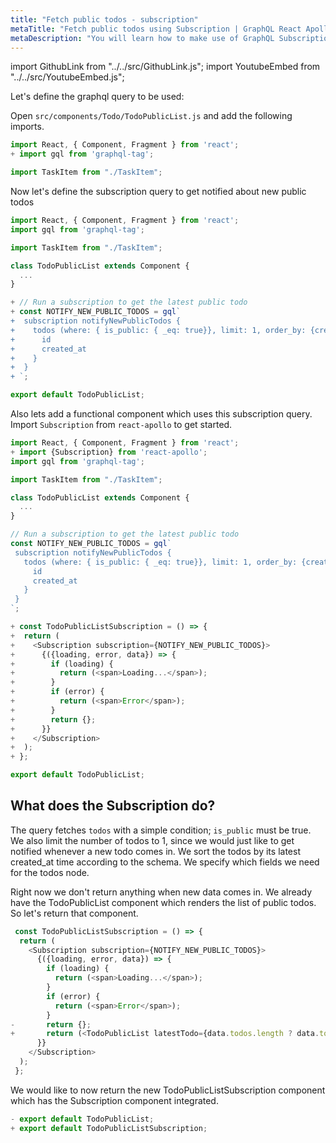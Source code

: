 ```yaml
---
title: "Fetch public todos - subscription"
metaTitle: "Fetch public todos using Subscription | GraphQL React Apollo Components Tutorial"
metaDescription: "You will learn how to make use of GraphQL Subscriptions to get notified whenever a new todo comes in React app"
---
```


import GithubLink from "../../src/GithubLink.js";
import YoutubeEmbed from "../../src/YoutubeEmbed.js";

<YoutubeEmbed link="https://www.youtube.com/embed/Kero00_8bfk" />

Let's define the graphql query to be used:

Open `src/components/Todo/TodoPublicList.js` and add the following imports.

<GithubLink link="https://github.com/hasura/learn-graphql/blob/master/tutorials/frontend/react-apollo/app-final/src/components/Todo/TodoPublicList.js" text="src/components/Todo/TodoPublicList.js" />

```javascript
import React, { Component, Fragment } from 'react';
+ import gql from 'graphql-tag';

import TaskItem from "./TaskItem";
```

Now let's define the subscription query to get notified about new public todos

```javascript
import React, { Component, Fragment } from 'react';
import gql from 'graphql-tag';

import TaskItem from "./TaskItem";

class TodoPublicList extends Component {
  ...
}

+ // Run a subscription to get the latest public todo
+ const NOTIFY_NEW_PUBLIC_TODOS = gql`
+  subscription notifyNewPublicTodos {
+    todos (where: { is_public: { _eq: true}}, limit: 1, order_by: {created_at: desc }) {
+      id
+      created_at
+    }
+  }
+ `;

export default TodoPublicList;
```

Also lets add a functional component which uses this subscription query.
Import `Subscription` from `react-apollo` to get started.

```javascript
import React, { Component, Fragment } from 'react';
+ import {Subscription} from 'react-apollo';
import gql from 'graphql-tag';

import TaskItem from "./TaskItem";

class TodoPublicList extends Component {
  ...
}

// Run a subscription to get the latest public todo
const NOTIFY_NEW_PUBLIC_TODOS = gql`
 subscription notifyNewPublicTodos {
   todos (where: { is_public: { _eq: true}}, limit: 1, order_by: {created_at: desc }) {
     id
     created_at
   }
 }
`;

+ const TodoPublicListSubscription = () => {
+  return (
+    <Subscription subscription={NOTIFY_NEW_PUBLIC_TODOS}>
+      {({loading, error, data}) => {
+        if (loading) {
+          return (<span>Loading...</span>);
+        }
+        if (error) {
+          return (<span>Error</span>);
+        }
+        return {};
+      }}
+    </Subscription>
+  );
+ };

export default TodoPublicList;
```

What does the Subscription do?
-----------------------------

The query fetches `todos` with a simple condition; `is_public` must be true. We also limit the number of todos to 1, since we would just like to get notified whenever a new todo comes in.
We sort the todos by its latest created_at time according to the schema. We specify which fields we need for the todos node.

Right now we don't return anything when new data comes in. We already have the TodoPublicList component which renders the list of public todos. So let's return that component.

```javascript
 const TodoPublicListSubscription = () => {
  return (
    <Subscription subscription={NOTIFY_NEW_PUBLIC_TODOS}>
      {({loading, error, data}) => {
        if (loading) {
          return (<span>Loading...</span>);
        }
        if (error) {
          return (<span>Error</span>);
        }
-       return {};
+       return (<TodoPublicList latestTodo={data.todos.length ? data.todos[0] : null} />);
      }}
    </Subscription>
  );
 };
```

We would like to now return the new TodoPublicListSubscription component which has the Subscription component integrated.

```javascript
- export default TodoPublicList;
+ export default TodoPublicListSubscription;
```
